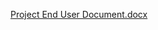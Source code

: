 [Project End User Document.docx](https://github.com/user-attachments/files/21093353/Project.End.User.Document.docx)
